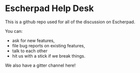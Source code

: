 # Escherpad Help Desk

This is a github repo used for all of the discussion on Escherpad. 

You can:

- ask for new features, 
- file bug reports on existing features, 
- talk to each other
- hit us with a stick if we break things.

We also have a gitter channel here!

